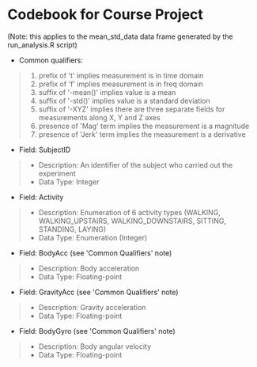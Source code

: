 Codebook for Course Project
============================

(Note: this applies to the mean_std_data data frame generated
by the run_analysis.R script)

* Common qualifiers:
>1. prefix of 't' implies measurement is in time domain
>2. prefix of 'f' implies measurement is in freq domain
>3. suffix of '-mean()' implies value is a mean
>4. suffix of '-std()' implies value is a standard deviation
>5. suffix of '-XYZ' implies there are three separate fields for measurements along X, Y and Z axes
>6. presence of 'Mag' term implies the measurement is a magnitude
>7. presence of 'Jerk' term implies the measurement is a derivative

* Field: SubjectID
>* Description: An identifier of the subject who carried out the experiment 
>* Data Type: Integer 

* Field: Activity
>* Description: Enumeration of 6 activity types (WALKING, WALKING_UPSTAIRS, WALKING_DOWNSTAIRS, SITTING, STANDING, LAYING)
>* Data Type: Enumeration (Integer)

* Field:  BodyAcc (see 'Common Qualifiers' note)
>* Description: Body acceleration
>* Data Type: Floating-point

* Field:  GravityAcc (see 'Common Qualifiers' note)
>* Description: Gravity acceleration
>* Data Type: Floating-point

* Field:  BodyGyro (see 'Common Qualifiers' note)
>* Description: Body angular velocity
>* Data Type: Floating-point
